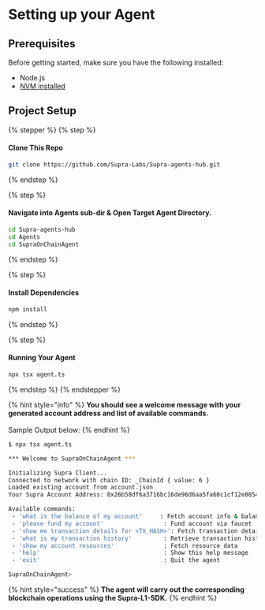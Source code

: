 # Setting up your Agent

## Prerequisites

Before getting started, make sure you have the following installed:

* Node.js&#x20;
* [NVM installed](https://github.com/coreybutler/nvm-windows/releases)

## Project Setup

{% stepper %}
{% step %}
#### **Clone This Repo**

```bash
git clone https://github.com/Supra-Labs/Supra-agents-hub.git
```
{% endstep %}

{% step %}
#### **Navigate into Agents sub-dir & Open Target Agent Directory.**

```bash
cd Supra-agents-hub
cd Agents
cd SupraOnChainAgent
```
{% endstep %}

{% step %}
#### **Install Dependencies**

```bash
npm install
```
{% endstep %}

{% step %}
#### **Running Your Agent**

```bash
npx tsx agent.ts
```
{% endstep %}
{% endstepper %}

{% hint style="info" %}
**You should see a welcome message with your generated account address and list of available commands.** \
\
Sample Output below:
{% endhint %}

```bash
$ npx tsx agent.ts

*** Welcome to SupraOnChainAgent ***

Initializing Supra Client...
Connected to network with chain ID: _ChainId { value: 6 }
Loaded existing account from account.json
Your Supra Account Address: 0x26b58df6a3716bc16de96d6aa5fa60c1cf12e0854e8983b4a6d0a4a9548c218d

Available commands:
 - 'what is the balance of my account'     : Fetch account info & balance
 - 'please fund my account'                 : Fund account via faucet
 - 'show me transaction details for <TX_HASH>': Fetch transaction details
 - 'what is my transaction history'         : Retrieve transaction history
 - 'show my account resources'              : Fetch resource data
 - 'help'                                   : Show this help message
 - 'exit'                                   : Quit the agent

SupraOnChainAgent>
```

{% hint style="success" %}
**The agent will carry out the corresponding blockchain operations using the Supra-L1-SDK.**
{% endhint %}
